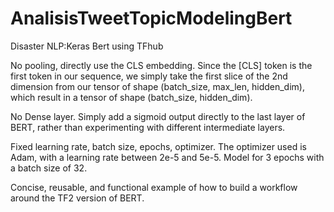 # AnalisisTweetTopicModelingBert

Disaster NLP:Keras Bert using TFhub

No pooling, directly use the CLS embedding.
Since the [CLS] token is the first token in our sequence, we simply take the first slice of the 2nd dimension from our tensor of shape (batch_size, max_len, hidden_dim), which result in a tensor of shape (batch_size, hidden_dim).


No Dense layer.
Simply add a sigmoid output directly to the last layer of BERT, rather than experimenting with different intermediate layers.


Fixed learning rate, batch size, epochs, optimizer. 
The optimizer used is Adam, with a learning rate between 2e-5 and 5e-5. 
Model for 3 epochs with a batch size of 32.

Concise, reusable, and functional example of how to build a workflow around the TF2 version of BERT. 
